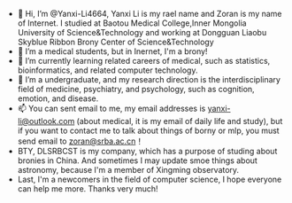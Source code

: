 - 👋 Hi, I’m @Yanxi-Li4664, Yanxi Li is my rael name and Zoran is my name of Internet. I studied at Baotou Medical College,Inner Mongolia University of Science&Technology and working at Dongguan Liaobu Skyblue Ribbon Brony Center of Science&Technology
- 👀 I’m a medical students, but in Inernet, I'm a brony!
- 🌱 I’m currently learning related careers of medical, such as statistics, bioinformatics, and related computer technology.
- 💞️ I’m a undergraduate, and my research direction is the interdisciplinary field of medicine, psychiatry, and psychology, such as cognition, emotion, and disease.
- 📫 You can sent email to me, my email addresses is yanxi-li@outlook.com (about medical, it is my email of daily life and study), but if you want to contact me to talk about things of borny or mlp, you must send email to zoran@srba.ac.cn！
- BTY, DLSRBCST is my company, which has a purpose of studing about bronies in China. And sometimes I may update smoe things about astronomy, because I'm a member of Xingming observatory.
- Last, I'm a newcomers in the field of computer science, I hope everyone can help me more. Thanks very much!

<!---
Yanxi-Li4664/Yanxi-Li4664 is a ✨ special ✨ repository because its `README.md` (this file) appears on your GitHub profile.
You can click the Preview link to take a look at your changes.
--->
